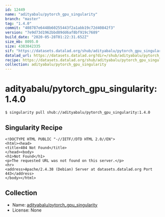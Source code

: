 ```yaml
---
id: 12449
name: "adityabalu/pytorch_gpu_singularity"
branch: "master"
tag: "1.4.0"
commit: "408787e6448b60255443f2a1abb19c72d40842f3"
version: "7e9d73d1962bbd89dd6af8bf919c7689"
build_date: "2020-05-28T01:22:31.652Z"
size_mb: 8095.0
size: 4383842335
sif: "https://datasets.datalad.org/shub/adityabalu/pytorch_gpu_singularity/1.4.0/2020-05-28-408787e6-7e9d73d1/7e9d73d1962bbd89dd6af8bf919c7689.sif"
datalad_url: https://datasets.datalad.org?dir=/shub/adityabalu/pytorch_gpu_singularity/1.4.0/2020-05-28-408787e6-7e9d73d1/
recipe: https://datasets.datalad.org/shub/adityabalu/pytorch_gpu_singularity/1.4.0/2020-05-28-408787e6-7e9d73d1/Singularity
collection: adityabalu/pytorch_gpu_singularity
---
```


# adityabalu/pytorch_gpu_singularity:1.4.0

```bash
$ singularity pull shub://adityabalu/pytorch_gpu_singularity:1.4.0
```

## Singularity Recipe

```singularity
<!DOCTYPE HTML PUBLIC "-//IETF//DTD HTML 2.0//EN">
<html><head>
<title>404 Not Found</title>
</head><body>
<h1>Not Found</h1>
<p>The requested URL was not found on this server.</p>
<hr>
<address>Apache/2.4.38 (Debian) Server at datasets.datalad.org Port 443</address>
</body></html>
```

## Collection

 - Name: [adityabalu/pytorch_gpu_singularity](https://github.com/adityabalu/pytorch_gpu_singularity)
 - License: None

